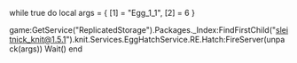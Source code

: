 while true do
local args = {
    [1] = "Egg_1_1",
    [2] = 6
}

game:GetService("ReplicatedStorage").Packages._Index:FindFirstChild("sleitnick_knit@1.5.1").knit.Services.EggHatchService.RE.Hatch:FireServer(unpack(args))
Wait()
end
